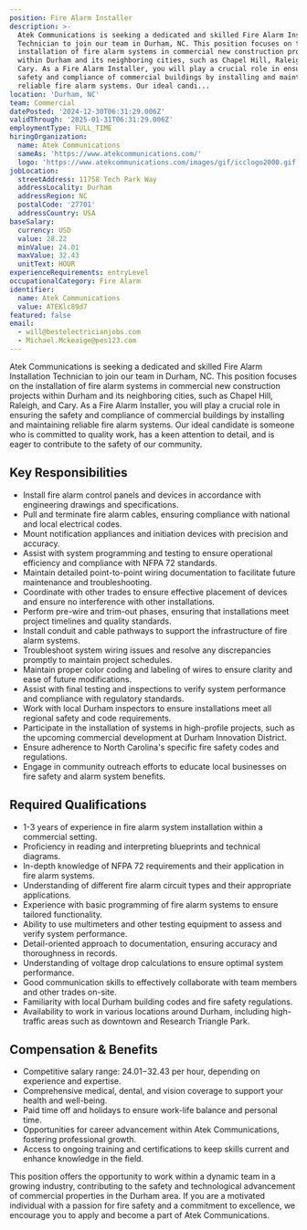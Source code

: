 ```yaml
---
position: Fire Alarm Installer
description: >-
  Atek Communications is seeking a dedicated and skilled Fire Alarm Installation
  Technician to join our team in Durham, NC. This position focuses on the
  installation of fire alarm systems in commercial new construction projects
  within Durham and its neighboring cities, such as Chapel Hill, Raleigh, and
  Cary. As a Fire Alarm Installer, you will play a crucial role in ensuring the
  safety and compliance of commercial buildings by installing and maintaining
  reliable fire alarm systems. Our ideal candi...
location: 'Durham, NC'
team: Commercial
datePosted: '2024-12-30T06:31:29.006Z'
validThrough: '2025-01-31T06:31:29.006Z'
employmentType: FULL_TIME
hiringOrganization:
  name: Atek Communications
  sameAs: 'https://www.atekcommunications.com/'
  logo: 'https://www.atekcommunications.com/images/gif/icclogo2000.gif'
jobLocation:
  streetAddress: 11758 Tech Park Way
  addressLocality: Durham
  addressRegion: NC
  postalCode: '27701'
  addressCountry: USA
baseSalary:
  currency: USD
  value: 28.22
  minValue: 24.01
  maxValue: 32.43
  unitText: HOUR
experienceRequirements: entryLevel
occupationalCategory: Fire Alarm
identifier:
  name: Atek Communications
  value: ATEKlc89d7
featured: false
email:
  - will@bestelectricianjobs.com
  - Michael.Mckeaige@pes123.com
---
```




Atek Communications is seeking a dedicated and skilled Fire Alarm Installation Technician to join our team in Durham, NC. This position focuses on the installation of fire alarm systems in commercial new construction projects within Durham and its neighboring cities, such as Chapel Hill, Raleigh, and Cary. As a Fire Alarm Installer, you will play a crucial role in ensuring the safety and compliance of commercial buildings by installing and maintaining reliable fire alarm systems. Our ideal candidate is someone who is committed to quality work, has a keen attention to detail, and is eager to contribute to the safety of our community. 

## Key Responsibilities
- Install fire alarm control panels and devices in accordance with engineering drawings and specifications.
- Pull and terminate fire alarm cables, ensuring compliance with national and local electrical codes.
- Mount notification appliances and initiation devices with precision and accuracy.
- Assist with system programming and testing to ensure operational efficiency and compliance with NFPA 72 standards.
- Maintain detailed point-to-point wiring documentation to facilitate future maintenance and troubleshooting.
- Coordinate with other trades to ensure effective placement of devices and ensure no interference with other installations.
- Perform pre-wire and trim-out phases, ensuring that installations meet project timelines and quality standards.
- Install conduit and cable pathways to support the infrastructure of fire alarm systems.
- Troubleshoot system wiring issues and resolve any discrepancies promptly to maintain project schedules.
- Maintain proper color coding and labeling of wires to ensure clarity and ease of future modifications.
- Assist with final testing and inspections to verify system performance and compliance with regulatory standards.
- Work with local Durham inspectors to ensure installations meet all regional safety and code requirements.
- Participate in the installation of systems in high-profile projects, such as the upcoming commercial development at Durham Innovation District.
- Ensure adherence to North Carolina's specific fire safety codes and regulations.
- Engage in community outreach efforts to educate local businesses on fire safety and alarm system benefits.

## Required Qualifications
- 1-3 years of experience in fire alarm system installation within a commercial setting.
- Proficiency in reading and interpreting blueprints and technical diagrams.
- In-depth knowledge of NFPA 72 requirements and their application in fire alarm systems.
- Understanding of different fire alarm circuit types and their appropriate applications.
- Experience with basic programming of fire alarm systems to ensure tailored functionality.
- Ability to use multimeters and other testing equipment to assess and verify system performance.
- Detail-oriented approach to documentation, ensuring accuracy and thoroughness in records.
- Understanding of voltage drop calculations to ensure optimal system performance.
- Good communication skills to effectively collaborate with team members and other trades on-site.
- Familiarity with local Durham building codes and fire safety regulations.
- Availability to work in various locations around Durham, including high-traffic areas such as downtown and Research Triangle Park.

## Compensation & Benefits
- Competitive salary range: $24.01-$32.43 per hour, depending on experience and expertise.
- Comprehensive medical, dental, and vision coverage to support your health and well-being.
- Paid time off and holidays to ensure work-life balance and personal time.
- Opportunities for career advancement within Atek Communications, fostering professional growth.
- Access to ongoing training and certifications to keep skills current and enhance knowledge in the field.

This position offers the opportunity to work within a dynamic team in a growing industry, contributing to the safety and technological advancement of commercial properties in the Durham area. If you are a motivated individual with a passion for fire safety and a commitment to excellence, we encourage you to apply and become a part of Atek Communications.